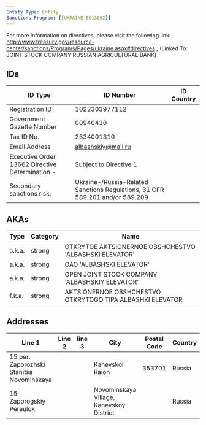 ```yaml
---
Entity Type: Entity
Sanctions Program: [[UKRAINE-EO13662]]
---
```

For more information on directives, please visit the following link: http://www.treasury.gov/resource-center/sanctions/Programs/Pages/ukraine.aspx#directives.; (Linked To: JOINT STOCK COMPANY RUSSIAN AGRICULTURAL BANK)

## IDs
| ID Type | ID Number | ID Country |
|---------|-----------|------------|
| Registration ID | 1022303977112 |  |
| Government Gazette Number | 00940430 |  |
| Tax ID No. | 2334001310 |  |
| Email Address | albashskiy@mail.ru |  |
| Executive Order 13662 Directive Determination - | Subject to Directive 1 |  |
| Secondary sanctions risk: | Ukraine-/Russia-Related Sanctions Regulations, 31 CFR 589.201 and/or 589.209 |  |


## AKAs
| Type | Category | Name      | 
|------|----------|-----------|
| a.k.a. | strong | OTKRYTOE AKTSIONERNOE OBSHCHESTVO 'ALBASHSKI ELEVATOR' |
| a.k.a. | strong | OAO 'ALBASHSKI ELEVATOR' |
| a.k.a. | strong | OPEN JOINT STOCK COMPANY 'ALBASHSKIY ELEVATOR' |
| f.k.a. | strong | AKTSIONERNOE OBSHCHESTVO OTKRYTOGO TIPA ALBASHKI ELEVATOR |


## Addresses
| Line 1 | Line 2 | line 3 | City | Postal Code| Country | 
|--------|--------|--------|------|------------|---------|
| 15 per. Zaporozhski Stanitsa Novominskaya |  |  | Kanevskoi Raion | 353701 | Russia |
| 15 Zaporogskiy Pereulok |  |  | Novominskaya Village, Kanevskoy District |  | Russia |

